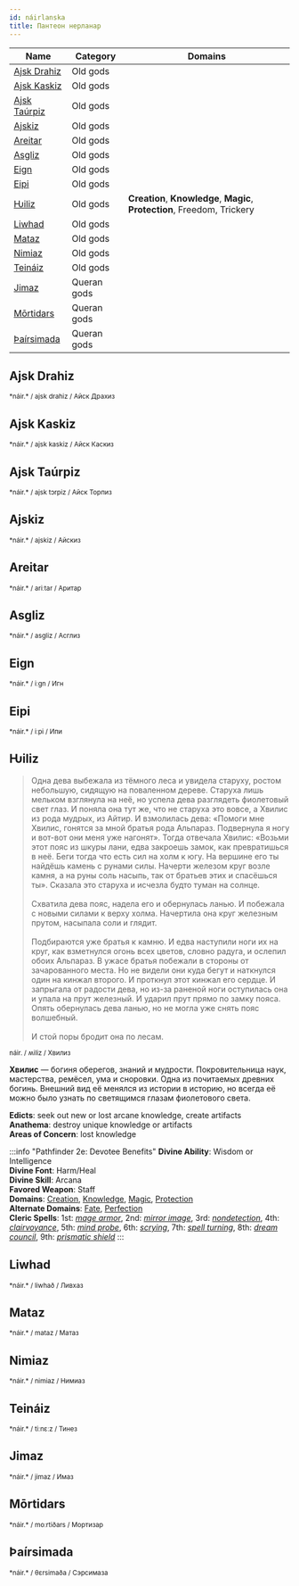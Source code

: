 ```yaml
---
id: náirlanska
title: Пантеон нерланар
---
```


| Name                          | Category    | Domains                                                                   |
| ----------------------------- | ----------- | ------------------------------------------------------------------------- |
| [Ajsk Drahiz](#ajsk-drahiz)   | Old gods    |                                                                           |
| [Ajsk Kaskiz](#ajsk-kaskiz)   | Old gods    |                                                                           |
| [Ajsk Taúrpiz](#ajsk-taúrpiz) | Old gods    |                                                                           |
| [Ajskiz](#ajskiz)             | Old gods    |                                                                           |
| [Areitar](#areitar)           | Old gods    |                                                                           |
| [Asgliz](#asgliz)             | Old gods    |                                                                           |
| [Eign](#eign)                 | Old gods    |                                                                           |
| [Eipi](#eipi)                 | Old gods    |                                                                           |
| [Ƕiliz](#ƕiliz)               | Old gods    | **Creation**, **Knowledge**, **Magic**, **Protection**, Freedom, Trickery |
| [Liwhad](#liwhad)             | Old gods    |                                                                           |
| [Mataz](#mataz)               | Old gods    |                                                                           |
| [Nimiaz](#nimiaz)             | Old gods    |                                                                           |
| [Teináiz](#teináiz)           | Old gods    |                                                                           |
| [Jimaz](#jimaz)               | Queran gods |                                                                           |
| [Mōrtidars](#mōrtidars)       | Queran gods |                                                                           |
| [Þaírsimada](#þaírsimada)     | Queran gods |                                                                           |

## Ajsk Drahiz

<small>
*náir.*  / ajsk drahiz / Айск Драхиз
</small>

## Ajsk Kaskiz

<small>
*náir.*  / ajsk kaskiz / Айск Каскиз
</small>

## Ajsk Taúrpiz

<small>
*náir.*  / ajsk tɔrpiz / Айск Торпиз
</small>

## Ajskiz

<small>
*náir.*  / ajskiz / Айскиз
</small>

## Areitar

<small>
*náir.*  / ariːtar / Аритар
</small>

## Asgliz

<small>
*náir.*  / asgliz / Асглиз
</small>

## Eign

<small>
*náir.*  / iːɡn / Игн
</small>

## Eipi

<small>
*náir.*  / iːpi / Ипи
</small>

## Ƕiliz

> Одна дева выбежала из тёмного леса и увидела старуху, ростом небольшую, сидящую на поваленном дереве. Старуха лишь мельком взглянула на неё, но успела дева разглядеть фиолетовый свет глаз. И поняла она тут же, что не старуха это вовсе, а Хвилис из рода мудрых, из Айтир. И взмолилась дева: «Помоги мне Хвилис, гонятся за мной братья рода Альпараз. Подвернула я ногу и вот-вот они меня уже нагонят». Тогда отвечала Хвилис: «Возьми этот пояс из шкуры лани, едва закроешь замок, как превратишься в неё. Беги тогда что есть сил на холм к югу. На вершине его ты найдёшь камень с рунами силы. Начерти железом круг возле камня, а на руны соль насыпь, так от братьев этих и спасёшься ты». Сказала это старуха и исчезла будто туман на солнце.<br/><br/>
Схватила дева пояс, надела его и обернулась ланью. И побежала с новыми силами к верху холма. Начертила она круг железным прутом, насыпала соли и глядит.<br/><br/>
Подбираются уже братья к камню. И едва наступили ноги их на круг, как взметнулся огонь всех цветов, словно радуга, и ослепил обоих Альпараз. В ужасе братья побежали в стороны от зачарованного места. Но не видели они куда бегут и наткнулся один на кинжал второго. И проткнул этот кинжал его сердце. И запрыгала от радости дева, но из-за раненой ноги оступилась она и упала на прут железный. И ударил прут прямо по замку пояса. Опять обернулась дева ланью, но не могла уже снять пояс волшебный.<br/><br/>
И стой поры бродит она по лесам.

<small>
náir. / ʍiliz / Хвилиз
</small>

**Хвилис** — богиня оберегов, знаний и мудрости. Покровительница наук, мастерства, ремёсел, ума и сноровки. Одна из почитаемых древних богинь. Внешний вид её менялся из истории в историю, но всегда её можно было узнать по светящимся глазам фиолетового света.

**Edicts**: seek out new or lost arcane knowledge, create artifacts  
**Anathema**: destroy unique knowledge or artifacts  
**Areas of Concern**: lost knowledge  

:::info "Pathfinder 2e: Devotee Benefits"
**Divine Ability**: Wisdom or Intelligence  
**Divine Font**: Harm/Heal  
**Divine Skill**: Arcana  
**Favored Weapon**: Staff  
**Domains**: [Creation](https://2e.aonprd.com/Domains.aspx?ID=5), [Knowledge](https://2e.aonprd.com/Domains.aspx?ID=17), [Magic](https://2e.aonprd.com/Domains.aspx?ID=19), [Protection](https://2e.aonprd.com/Domains.aspx?ID=27)  
**Alternate Domains**: [Fate](https://2e.aonprd.com/Domains.aspx?ID=12), [Perfection](https://2e.aonprd.com/Domains.aspx?ID=26)  
**Cleric Spells**: 1st: [*mage armor*](https://2e.aonprd.com/Spells.aspx?ID=176), 2nd: [*mirror image*](https://2e.aonprd.com/Spells.aspx?ID=197), 3rd: [*nondetection*](https://2e.aonprd.com/Spells.aspx?ID=209), 4th: [*clairvoyance*](https://2e.aonprd.com/Spells.aspx?ID=40), 5th: [*mind probe*](https://2e.aonprd.com/Spells.aspx?ID=193), 6th: [*scrying*](https://2e.aonprd.com/Spells.aspx?ID=268), 7th: [*spell turning*](https://2e.aonprd.com/Spells.aspx?ID=297), 8th: [*dream council*](https://2e.aonprd.com/Spells.aspx?ID=89), 9th: [*prismatic shield*](https://2e.aonprd.com/Spells.aspx?ID=838)
:::

## Liwhad

<small>
*náir.*  / liwhað / Ливхаз
</small>

## Mataz

<small>
*náir.*  / mataz / Матаз
</small>

## Nimiaz

<small>
*náir.*  / nimiaz / Нимиаз
</small>

## Teináiz

<small>
*náir.*  / tiːnɛːz / Тинез
</small>

## Jimaz

<small>
*náir.*  / jimaz / Имаз
</small>

## Mōrtidars

<small>
*náir.*  / moːrtiðars / Мортизар
</small>

## Þaírsimada

<small>
*náir.*  / θɛrsimaða / Сэрсимазa
</small>